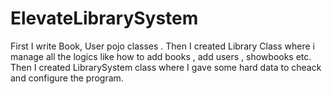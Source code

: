 # ElevateLibrarySystem

First I write Book, User pojo classes .
Then I created Library Class where i manage all the logics like how to add books , add users , showbooks etc.
Then I created LibrarySystem class where I gave some hard data to cheack and configure the program.
